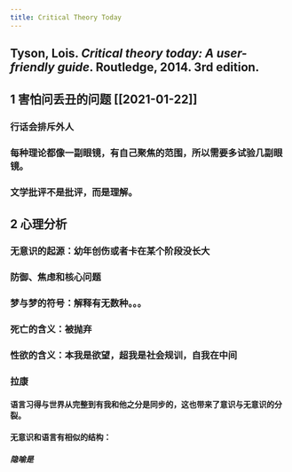 ```yaml
---
title: Critical Theory Today
---
```


## Tyson, Lois. _Critical theory today: A user-friendly guide_. Routledge, 2014. 3rd edition.
## 1 害怕问丢丑的问题 [[2021-01-22]]
### 行话会排斥外人
### 每种理论都像一副眼镜，有自己聚焦的范围，所以需要多试验几副眼镜。
### 文学批评不是批评，而是理解。
## 2 心理分析
### 无意识的起源：幼年创伤或者卡在某个阶段没长大
### 防御、焦虑和核心问题
### 梦与梦的符号：解释有无数种。。。
### 死亡的含义：被抛弃
### 性欲的含义：本我是欲望，超我是社会规训，自我在中间
### 拉康
#### 语言习得与世界从完整到有我和他之分是同步的，这也带来了意识与无意识的分裂。
#### 无意识和语言有相似的结构：
##### 隐喻是
